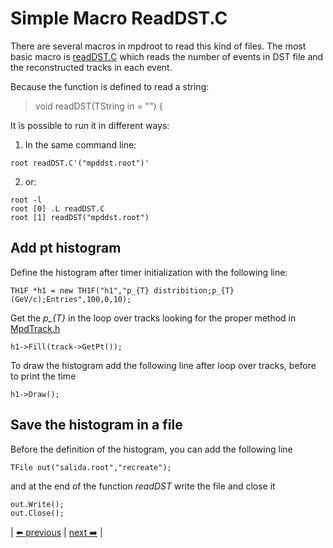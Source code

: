 # Simple Macro ReadDST.C

There are several macros in mpdroot to read this kind of files. The most basic macro is [readDST.C](https://git.jinr.ru/nica/mpdroot/-/blob/dev/macros/common/readDST.C) which reads the number of events in DST file and the reconstructed tracks in each event.

Because the function is defined to read a string:

> void readDST(TString in = "") {

It is possible to run it in different ways:

1. In the same command line:
```
root readDST.C'("mpddst.root")'
```
2. or:
```
root -l
root [0] .L readDST.C
root [1] readDST("mpddst.root")
```

## Add pt histogram

Define the histogram after timer initialization with the following line:
```
TH1F *h1 = new TH1F("h1","p_{T} distribition;p_{T}(GeV/c);Entries",100,0,10);
```
Get the *p_{T}* in the loop over tracks looking for the proper method in [MpdTrack.h](https://git.jinr.ru/nica/mpdroot/-/blob/dev/core/mpdBase/MpdTrack.h)
```
h1->Fill(track->GetPt());
```
To draw the histogram add the following line after loop over tracks, before to print the time
```
h1->Draw();
```

## Save the histogram in a file

Before the definition of the histogram, you can add the following line 

```
TFile out("salida.root","recreate");
```
and at the end of the function *readDST* write the file and close it
```
out.Write();
out.Close();
```

| [:arrow_left: previous](../../README.md) | [next :arrow_right:](../minidst/README.md) |



